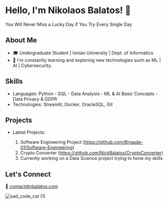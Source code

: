 # Hello, I'm Nikolaos Balatos! 👋

You Will Never Miss a Lucky Day if You Try Every Single Day

## About Me
- 🎓 Undergraduate Student | Ionian University | Dept. of Informatics
- 🌱 I'm constantly learning and exploring new technologies such as ML | AI | Cybersecurity.

## Skills

- Languages: Python - SQL - Data Analysis - ML & AI Basic Concepts - Data Privacy & GDPR
- Technologies: Streamlit, Docker, OracleSQL, Git

## Projects

- Latest Projects:

  1) Software Engineering Project (https://github.com/Brigade-01/Software-Engineering)
  2) Crypto Converter (https://github.com/NickBalatos/CryptoConverter)
  3) Currently working on a Data Science project trying to hone my skills
 
## Let's Connect
🤝 contact@nbalatos.com

![sad_code_cat (1)](https://github.com/NickBalatos/NickBalatos/assets/94397703/fc0a151a-bd11-4ad3-bc61-884d3d447d2a)


